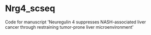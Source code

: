 # Nrg4_scseq

Code for manuscript 'Neuregulin 4 suppresses NASH-associated liver cancer through restraining tumor-prone liver microenvironment'
